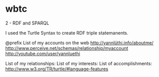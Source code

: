 # wbtc

2 - RDF and SPARQL

I used the Turtle Syntax to create RDF triple statemanents.

@prefix
List of my accounts on the web
<http://yannlüthi.info/aboutme/> <http://www.perceive.net/schemas/relationship/myaccount> <http://youtube.com/user/yannluethi>

List of my relationships:
List of my interests:
List of accomplishments:
http://www.w3.org/TR/turtle/#language-features
